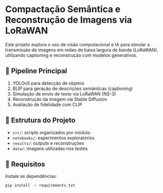 # Compactação Semântica e Reconstrução de Imagens via LoRaWAN

Este projeto explora o uso de visão computacional e IA para simular a transmissão de imagens em redes de baixa largura de banda (LoRaWAN), utilizando captioning e reconstrução com modelos generativos.

## 🔧 Pipeline Principal
1. YOLOv5 para detecção de objetos
2. BLIP para geração de descrições semânticas (captioning)
3. Simulação de envio de texto via LoRaWAN (NS-3)
4. Reconstrução da imagem via Stable Diffusion
5. Avaliação de fidelidade com CLIP

## 📁 Estrutura do Projeto
- `src/`: scripts organizados por módulo
- `notebooks/`: experimentos exploratórios
- `results/`: outputs e reconstruções
- `data/`: imagens utilizadas nos testes

## 🚀 Requisitos
Instale as dependências:
```bash
pip install -r requirements.txt


